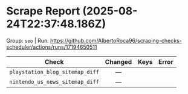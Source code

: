# Scrape Report (2025-08-24T22:37:48.186Z)

Group: `seo`  |  Run: https://github.com/AlbertoRoca96/scraping-checks-scheduler/actions/runs/17194650511

| Check | Changed | Keys | Error |
|---|:---:|:--|:--|
| `playstation_blog_sitemap_diff` | — |  |  |
| `nintendo_us_news_sitemap_diff` | — |  |  |
